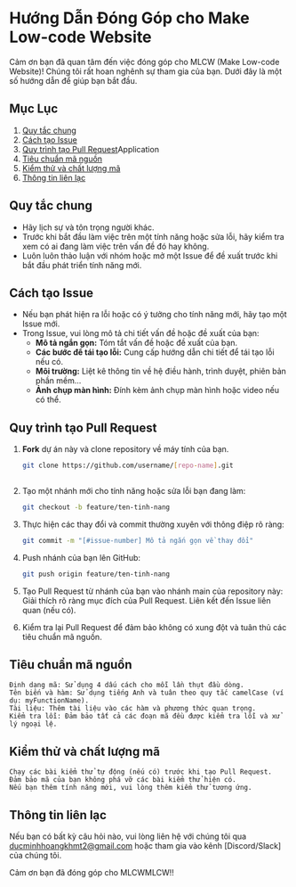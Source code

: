 # Hướng Dẫn Đóng Góp cho Make Low-code Website

Cảm ơn bạn đã quan tâm đến việc đóng góp cho MLCW (Make Low-code Website)! Chúng tôi rất hoan nghênh sự tham gia của bạn. Dưới đây là một số hướng dẫn để giúp bạn bắt đầu.

## Mục Lục

1. [Quy tắc chung](#quy-tắc-chung)
2. [Cách tạo Issue](#cách-tạo-issue)
3. [Quy trình tạo Pull Request](#quy-trình-tạo-pull-request)Application
4. [Tiêu chuẩn mã nguồn](#tiêu-chuẩn-mã-nguồn)
5. [Kiểm thử và chất lượng mã](#kiểm-thử-và-chất-lượng-mã)
6. [Thông tin liên lạc](#thông-tin-liên-lạc)

## Quy tắc chung

- Hãy lịch sự và tôn trọng người khác.
- Trước khi bắt đầu làm việc trên một tính năng hoặc sửa lỗi, hãy kiểm tra xem có ai đang làm việc trên vấn đề đó hay không.
- Luôn luôn thảo luận với nhóm hoặc mở một Issue để đề xuất trước khi bắt đầu phát triển tính năng mới.

## Cách tạo Issue

- Nếu bạn phát hiện ra lỗi hoặc có ý tưởng cho tính năng mới, hãy tạo một Issue mới.
- Trong Issue, vui lòng mô tả chi tiết vấn đề hoặc đề xuất của bạn:
  - **Mô tả ngắn gọn:** Tóm tắt vấn đề hoặc đề xuất của bạn.
  - **Các bước để tái tạo lỗi:** Cung cấp hướng dẫn chi tiết để tái tạo lỗi nếu có.
  - **Môi trường:** Liệt kê thông tin về hệ điều hành, trình duyệt, phiên bản phần mềm...
  - **Ảnh chụp màn hình:** Đính kèm ảnh chụp màn hình hoặc video nếu có thể.

## Quy trình tạo Pull Request

1. **Fork** dự án này và clone repository về máy tính của bạn.
   
   ```bash
   git clone https://github.com/username/[repo-name].git
 
2. Tạo một nhánh mới cho tính năng hoặc sửa lỗi bạn đang làm:
   
   ```bash
   git checkout -b feature/ten-tinh-nang

3. Thực hiện các thay đổi và commit thường xuyên với thông điệp rõ ràng:
   
   ```bash
   git commit -m "[#issue-number] Mô tả ngắn gọn về thay đổi"

4. Push nhánh của bạn lên GitHub:

   ```bash
   git push origin feature/ten-tinh-nang

5. Tạo Pull Request từ nhánh của bạn vào nhánh main của repository này:
        Giải thích rõ ràng mục đích của Pull Request.
        Liên kết đến Issue liên quan (nếu có).

6. Kiểm tra lại Pull Request để đảm bảo không có xung đột và tuân thủ các tiêu chuẩn mã nguồn.

## Tiêu chuẩn mã nguồn

    Định dạng mã: Sử dụng 4 dấu cách cho mỗi lần thụt đầu dòng.
    Tên biến và hàm: Sử dụng tiếng Anh và tuân theo quy tắc camelCase (ví dụ: myFunctionName).
    Tài liệu: Thêm tài liệu vào các hàm và phương thức quan trọng.
    Kiểm tra lỗi: Đảm bảo tất cả các đoạn mã đều được kiểm tra lỗi và xử lý ngoại lệ.

## Kiểm thử và chất lượng mã

    Chạy các bài kiểm thử tự động (nếu có) trước khi tạo Pull Request.
    Đảm bảo mã của bạn không phá vỡ các bài kiểm thử hiện có.
    Nếu bạn thêm tính năng mới, vui lòng thêm kiểm thử tương ứng.

## Thông tin liên lạc

Nếu bạn có bất kỳ câu hỏi nào, vui lòng liên hệ với chúng tôi qua ducminhhoangkhmt2@gmail.com hoặc tham gia vào kênh [Discord/Slack] của chúng tôi.

Cảm ơn bạn đã đóng góp cho MLCWMLCW!!
